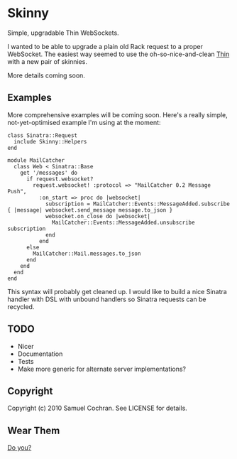 # Skinny

Simple, upgradable Thin WebSockets.

I wanted to be able to upgrade a plain old Rack request to a proper
WebSocket. The easiest way seemed to use the oh-so-nice-and-clean
[Thin][thin] with a new pair of skinnies.

More details coming soon.

## Examples

More comprehensive examples will be coming soon. Here's a really
simple, not-yet-optimised example I'm using at the moment:

    class Sinatra::Request
      include Skinny::Helpers
    end
    
    module MailCatcher
      class Web < Sinatra::Base
        get '/messages' do
          if request.websocket?
            request.websocket! :protocol => "MailCatcher 0.2 Message Push",
              :on_start => proc do |websocket|
                subscription = MailCatcher::Events::MessageAdded.subscribe { |message| websocket.send_message message.to_json }
                websocket.on_close do |websocket|
                  MailCatcher::Events::MessageAdded.unsubscribe subscription
                end
              end
          else
            MailCatcher::Mail.messages.to_json
          end
        end
      end
    end
  
This syntax will probably get cleaned up. I would like to build a
nice Sinatra handler with DSL with unbound handlers so Sinatra
requests can be recycled.

## TODO

 * Nicer
 * Documentation
 * Tests
 * Make more generic for alternate server implementations?

## Copyright

Copyright (c) 2010 Samuel Cochran. See LICENSE for details.

## Wear Them

[Do you?][jeans]

[thin]: http://code.macournoyer.com/thin/
[jeans]: http://www.shaunoakes.com/images/skinny-jeans-no.jpg